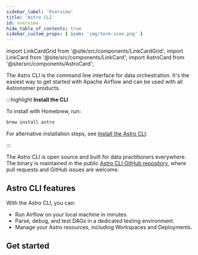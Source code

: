 ```yaml
---
sidebar_label: 'Overview'
title: 'Astro CLI'
id: overview
hide_table_of_contents: true
sidebar_custom_props: { icon: 'img/term-icon.png' } 
---
```


import LinkCardGrid from '@site/src/components/LinkCardGrid';
import LinkCard from '@site/src/components/LinkCard';
import AstroCard from '@site/src/components/AstroCard';

<p class="DocItem__header-description">The Astro CLI is the command line interface for data orchestration. It's the easiest way to get started with Apache Airflow and can be used with all Astronomer products.</p>

:::highlight
__Install the CLI__

To install with Homebrew, run:

```sh
brew install astro
```

For alternative installation steps, see [Install the Astro CLI](install-cli.md).

:::
 
The Astro CLI is open source and built for data practitioners everywhere. The binary is maintained in the public [Astro CLI GitHub repository](https://github.com/astronomer/astro-cli), where pull requests and GitHub issues are welcome.

## Astro CLI features

With the Astro CLI, you can:

- Run Airflow on your local machine in minutes.
- Parse, debug, and test DAGs in a dedicated testing environment.
- Manage your Astro resources, including Workspaces and Deployments.

## Get started

<LinkCardGrid>
  <LinkCard truncate label="Astro CLI Quickstart" description="Start a new Airflow project with just a few commands." href="/astro/cli/get-started-cli" />
  <LinkCard truncate label="Release notes" description="Review the latest changes to the Astro CLI." href="/astro/cli/local-airflow-overview" />
  <LinkCard truncate label="Command reference" description="Learn about all available Astro CLI commands." href="/astro/cli/reference" />
</LinkCardGrid>